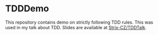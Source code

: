 # TDDDemo

This repository contains demo on strictly following TDD rules. This was used in my talk
about TDD. Slides are available at [Strix-CZ/TDDTalk](https://github.com/Strix-CZ/TDDTalk).
